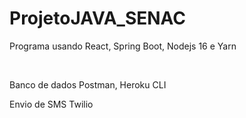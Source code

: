 # ProjetoJAVA_SENAC<br>

<p>Programa usando React, Spring Boot, Nodejs 16 e Yarn</p><br>
<p>Banco de dados Postman, Heroku CLI</p>
<p>Envio de SMS Twilio</p>
